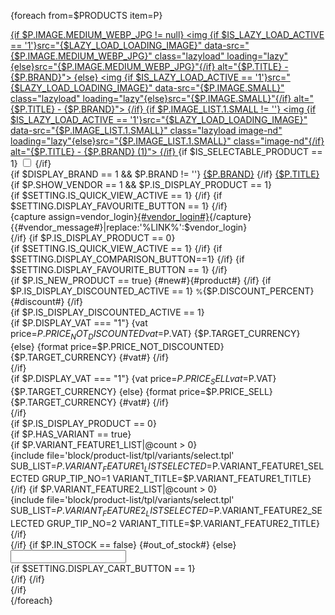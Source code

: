 {foreach from=$PRODUCTS item=P}
    <div class="col-12 product-item product-item-list col-{$LAYOUT}">
        <div class="w-100 bg-white ease border border-2 position-relative">
            <div class="row">
                <div class="col-auto">
                    <div class="col-image border-right border-2 h-100 d-flex align-items-center position-relative">
                        <a href="/{$P.URL}" class="image-wrapper {if $P.IMAGE_LIST.1.SMALL != ''}image-animate{else}image-animate-zoom{/if}">
                            <picture class="image-inner">
                                {if $P.IMAGE.MEDIUM_WEBP_JPG != null}
                                    <source srcset="{$P.IMAGE.SMALL}">
                                    <img {if $IS_LAZY_LOAD_ACTIVE == '1'}src="{$LAZY_LOAD_LOADING_IMAGE}" data-src="{$P.IMAGE.MEDIUM_WEBP_JPG}" class="lazyload" loading="lazy"{else}src="{$P.IMAGE.MEDIUM_WEBP_JPG}"{/if} alt="{$P.TITLE} - {$P.BRAND}">
                                {else}
                                    <img {if $IS_LAZY_LOAD_ACTIVE == '1'}src="{$LAZY_LOAD_LOADING_IMAGE}" data-src="{$P.IMAGE.SMALL}" class="lazyload" loading="lazy"{else}src="{$P.IMAGE.SMALL}"{/if} alt="{$P.TITLE} - {$P.BRAND}">
                                {/if}
                            </picture>
                            {if $P.IMAGE_LIST.1.SMALL != ''}
                                <picture class="image-inner">
                                    <img {if $IS_LAZY_LOAD_ACTIVE == '1'}src="{$LAZY_LOAD_LOADING_IMAGE}" data-src="{$P.IMAGE_LIST.1.SMALL}" class="lazyload image-nd" loading="lazy"{else}src="{$P.IMAGE_LIST.1.SMALL}" class="image-nd"{/if} alt="{$P.TITLE} - {$P.BRAND} (1)">
                                </picture>
                            {/if}
                        </a>
                        {if $IS_SELECTABLE_PRODUCT == 1}
                            <input type="checkbox" id="select-and-add-to-cart-input-{$P.ID}{$BLOCK.ID}" value="{$P.ID}" data-target="{$P.ID}{$BLOCK.ID}" class="form-control multiple-ids-cart">
                            <label id="select-and-add-to-cart-{$P.ID}{$BLOCK.ID}" for="select-and-add-to-cart-input-{$P.ID}{$BLOCK.ID}" class="p-1 m-0 select-and-add-to-cart-input">
                                <span class="input-checkbox">
                                    <i class="ti-check"></i>
                                </span>
                            </label>
                        {/if}
                    </div>
                </div>
                <div class="col pl-0 pr-2">
                    <div class="row h-100 align-items-center">
                        <div class="col">
                            <div class="row">
                                <div class="col-12 col-lg-4 py-1">
                                    {if $DISPLAY_BRAND == 1 && $P.BRAND != ''}
                                        <a id="brand-title-{$P.ID}{$BLOCK.ID}" href="/{$P.BRAND_URL}" class="fw-bold text-body d-inline-block brand-title">{$P.BRAND}</a>
                                    {/if}
                                    <a id="product-title-{$P.ID}{$BLOCK.ID}" href="/{$P.URL}" class="product-title">{$P.TITLE}</a>
                                </div>
                                <div class="col-12 col-lg-8 py-1">
                                    <div class="h-100 d-flex align-items-center">
                                        {if $P.SHOW_VENDOR == 1 && $P.IS_DISPLAY_PRODUCT == 1}
                                            <div class="product-buttons d-flex align-items-center">
                                                {if $SETTING.IS_QUICK_VIEW_ACTIVE == 1}
                                                    <a id="product-quickview-button-{$BLOCK.ID}{$P.ID}" class="product-button d-block border border-round popupwin quick-view-btn" href="/srv/service/content-v5/sub-folder/3/1004/quick-view/{$P.ID}/{$P.SERVICE_CODE}" data-width="768" title="{#quick_view#}"><i class="ti-search"></i></a>
                                                {/if}
                                                {if $SETTING.DISPLAY_FAVOURITE_BUTTON == 1}
                                                    <a id="product-favourite-button-{$BLOCK.ID}{$P.ID}" class="product-button d-block border border-round add-favourite-btn" href="javascript:void(0);" data-id="{$P.ID}" title="{#add_favourite#}"><i class="ti-heart-o"></i></a>
                                                {/if}
                                            </div>
                                            <div class="product-price-wrapper ml-0 ml-lg-auto">
                                                {capture assign=vendor_login}<a href="/{url type='page' id='21'}" class="fw-bold text-primary text-underline">{#vendor_login#}</a>{/capture}
                                                {{#vendor_message#}|replace:'%LINK%':$vendor_login}
                                            </div>
                                        {/if}
                                        {if $P.IS_DISPLAY_PRODUCT == 0}
                                            <div class="product-buttons d-flex align-items-center">
                                                {if $SETTING.IS_QUICK_VIEW_ACTIVE == 1}
                                                    <a id="product-quickview-button-{$BLOCK.ID}{$P.ID}" class="product-button d-block border border-round popupwin quick-view-btn" href="/srv/service/content-v5/sub-folder/3/1004/quick-view/{$P.ID}/{$P.SERVICE_CODE}" data-width="768" title="{#quick_view#}"><i class="ti-search"></i></a>
                                                {/if}
                                                {if $SETTING.DISPLAY_COMPARISON_BUTTON==1}
                                                    <a id="product-compare-button-{$BLOCK.ID}{$P.ID}" class="product-button d-none d-md-block border border-round add-to-compare-btn" href="javascript:void(0);" data-id="{$P.ID}" onclick="return addToCompare(this);" title="{#add_compare#}"><i class="ti-shuffle"></i></a>
                                                {/if}
                                                {if $SETTING.DISPLAY_FAVOURITE_BUTTON == 1}
                                                    <a id="product-favourite-button-{$BLOCK.ID}{$P.ID}" class="product-button d-block border border-round add-favourite-btn" href="javascript:void(0);" data-id="{$P.ID}" title="{#add_favourite#}"><i class="ti-heart-o"></i></a>
                                                {/if}
                                            </div>
                                            {if $P.IS_NEW_PRODUCT == true}
                                                <span class="new-badge bg-gray text-white text-center border-round">
                                                    <span>{#new#}</span>{#product#}
                                                </span>
                                            {/if}
                                            {if $P.IS_DISPLAY_DISCOUNTED_ACTIVE == 1}
                                                <span class="discounted-badge bg-primary text-white text-center border-round {if $P.DISCOUNT_PERCENT <= 0}d-none{/if}">
                                                    <span><small>%</small><span class="product-discount">{$P.DISCOUNT_PERCENT}</span></span>{#discount#}
                                                </span>
                                            {/if}
                                            <div class="product-price-wrapper ml-0 ml-lg-auto">
                                                {if $P.IS_DISPLAY_DISCOUNTED_ACTIVE == 1}
                                                    <div class="product-discounted-price text-delete {if $P.DISCOUNT_PERCENT <= 0}d-none{/if}">
                                                        {if $P.DISPLAY_VAT === "1"}
                                                            <span class="product-price-not-discounted">{vat price=$P.PRICE_NOT_DISCOUNTED vat=$P.VAT}</span> {$P.TARGET_CURRENCY}
                                                        {else}
                                                            <span class="product-price-not-discounted-not-vat">{format price=$P.PRICE_NOT_DISCOUNTED}</span> {$P.TARGET_CURRENCY} <i class="ti-plus"></i> {#vat#}
                                                        {/if}
                                                    </div>
                                                {/if}
                                                <div class="fw-black current-price">
                                                    {if $P.DISPLAY_VAT === "1"}
                                                        <span class="product-price">{vat price=$P.PRICE_SELL vat=$P.VAT}</span> {$P.TARGET_CURRENCY}
                                                    {else}
                                                        <span class="product-price-not-vat">{format price=$P.PRICE_SELL}</span> {$P.TARGET_CURRENCY} <i class="ti-plus"></i> {#vat#}
                                                    {/if}
                                                </div>
                                            </div>
                                        {/if}
                                    </div>
                                </div>
                            </div>
                        </div>
                        {if $P.IS_DISPLAY_PRODUCT == 0}
                            <div class="col-12 col-lg-auto">
                                <div class="col-add-button d-flex align-items-center py-1 position-relative">
                                    {if $P.HAS_VARIANT == true}
                                        <div class="d-flex px-1 variant-wrapper">
                                            {if $P.VARIANT_FEATURE1_LIST|@count > 0}
                                                <div class="sub-one {if $P.VARIANT_FEATURE2_LIST|@count > 0}w-50{else}w-100{/if}">
                                                    {include file='block/product-list/tpl/variants/select.tpl' SUB_LIST=$P.VARIANT_FEATURE1_LIST SELECTED=$P.VARIANT_FEATURE1_SELECTED GRUP_TIP_NO=1 VARIANT_TITLE=$P.VARIANT_FEATURE1_TITLE}
                                                </div>
                                            {/if}
                                            {if $P.VARIANT_FEATURE2_LIST|@count > 0}
                                                <div class="sub-two {if $P.VARIANT_FEATURE1_LIST|@count > 0}w-50{else}w-100{/if}">
                                                    {include file='block/product-list/tpl/variants/select.tpl' SUB_LIST=$P.VARIANT_FEATURE2_LIST SELECTED=$P.VARIANT_FEATURE2_SELECTED GRUP_TIP_NO=2 VARIANT_TITLE=$P.VARIANT_FEATURE2_TITLE}
                                                </div>
                                            {/if}
                                        </div>
                                    {/if}
                                    {if $P.IN_STOCK == false}
                                        <span class="w-100 out-of-stock bg-gray text-white text-center border-round">{#out_of_stock#}</span>
                                    {else}
                                        <input type="hidden" name="subPro{$P.ID}{$BLOCK.ID}" id="subPro{$P.ID}{$BLOCK.ID}" value="0" />
                                        <div class="qty" data-toggle="qty">
                                            <span class="ti-minus"></span>
                                            <span class="ti-plus"></span>
                                            <input type="number" id="ProductCount{$P.ID}{$BLOCK.ID}" class="form-control no-arrows text-center" name="ProductCount{$P.ID}{$BLOCK.ID}" min="{$P.MIN_ORDER_COUNT}" step="{$P.STOCK_INCREMENT}" value="{$P.MIN_ORDER_COUNT}">
                                        </div>
                                        {if $SETTING.DISPLAY_CART_BUTTON == 1}
                                            <div class="product-buttons">
                                                <a id="product-addcart-button-{$BLOCK.ID}{$P.ID}" class="d-block border border-round add-to-cart-btn" href="javascript:void(0);" title="{#add_cart#}" onclick="addToCart({$P.ID}, document.getElementById('subPro{$P.ID}{$BLOCK.ID}').value, document.getElementById('ProductCount{$P.ID}{$BLOCK.ID}').value)"><i class="ti-basket"></i></a>
                                            </div>
                                        {/if}
                                    {/if}
                                </div>
                            </div>
                        {/if}
                    </div>
                </div>
            </div>
        </div>
    </div>
{/foreach}
